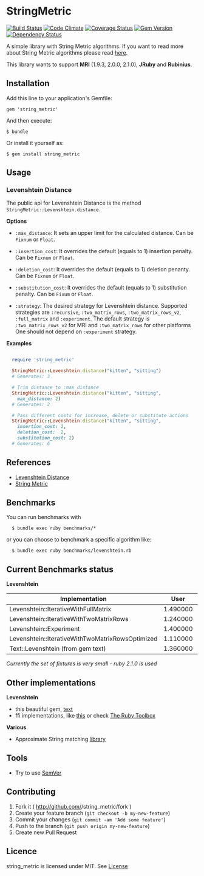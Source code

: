 # StringMetric

[![Build Status](https://travis-ci.org/skroutz/string_metric.png?branch=master)](https://travis-ci.org/skroutz/string_metric)
[![Code Climate](https://codeclimate.com/github/skroutz/string_metric.png)](https://codeclimate.com/github/skroutz/string_metric)
[![Coverage Status](https://coveralls.io/repos/skroutz/string_metric/badge.png?branch=master)](https://coveralls.io/r/skroutz/string_metric?branch=master)
[![Gem Version](https://badge.fury.io/rb/string_metric.png)](http://badge.fury.io/rb/string_metric)
[![Dependency Status](https://gemnasium.com/skroutz/string_metric.png)](https://gemnasium.com/skroutz/string_metric)

A simple library with String Metric algorithms. If you want to read more about
String Metric algorithms please read [here](https://en.wikipedia.org/wiki/String_metric).

This library wants to support __MRI__ (1.9.3, 2.0.0, 2.1.0), __JRuby__ and
__Rubinius__.

## Installation

Add this line to your application's Gemfile:

    gem 'string_metric'

And then execute:

    $ bundle

Or install it yourself as:

    $ gem install string_metric

## Usage

### Levenshtein Distance

The public api for Levenshtein Distance is the method
`StringMetric::Levenshtein.distance`.

__Options__

* `:max_distance`: It sets an upper limit for the calculated distance. Can be
  `Fixnum` or `Float`.

* `:insertion_cost`: It overrides the default (equals to 1) insertion penalty.
   Can be `Fixnum` or `Float`.

* `:deletion_cost`: It overrides the default (equals to 1) deletion penanty.
  Can be `Fixnum` or `Float`.

* `:substitution_cost`: It overrides the default (equals to 1) substitution
  penalty. Can be `Fixum` or `Float`.

* `:strategy`: The desired strategy for Levenshtein distance. Supported
  strategies are `:recursive`, `:two_matrix_rows`, `:two_matrix_rows_v2`,
  `:full_matrix` and `:experiment`. The default strategy is
  `:two_matrix_rows_v2` for MRI and `:two_matrix_rows` for other platforms
  One should not depend on `:experiment` strategy.

__Examples__

```ruby

  require 'string_metric'

  StringMetric::Levenshtein.distance("kitten", "sitting")
  # Generates: 3

  # Trim distance to :max_distance
  StringMetric::Levenshtein.distance("kitten", "sitting",
    max_distance: 2)
  # Generates: 2

  # Pass different costs for increase, delete or substitute actions
  StringMetric::Levenshtein.distance("kitten", "sitting",
    insertion_cost: 2,
    deletion_cost:  2,
    substitution_cost: 2)
  # Generates: 6

```

## References

* [Levenshtein Distance](https://en.wikipedia.org/wiki/Levenshtein_distance)
* [String Metric](https://en.wikipedia.org/wiki/String_metric)

## Benchmarks

You can run benchmarks with

```
  $ bundle exec ruby benchmarks/*
```

or you can choose to benchmark a specific algorithm like:

```
  $ bundle exec ruby benchmarks/levenshtein.rb
```

## Current Benchmarks status

__Levenshtein__

Implementation                                   | User      | Real
-------------------------------------------------|-----------|-----------
Levenshtein::IterativeWithFullMatrix             | 1.490000  | 1.502395
Levenshtein::IterativeWithTwoMatrixRows          | 1.240000  | 1.241995
Levenshtein::Experiment                          | 1.400000  | 1.397641
Levenshtein::IterativeWithTwoMatrixRowsOptimized | 1.110000  | 1.115596
Text::Levenshtein (from gem text)                | 1.360000  | 1.371572

_Currently the set of fixtures is very small - ruby 2.1.0 is used_

## Other implementations

__Levenshtein__

* this beautiful gem, [text](https://github.com/threedaymonk/text)
* ffi implementations, like [this](https://github.com/dbalatero/levenshtein-ffi) or check [The Ruby Toolbox](https://www.ruby-toolbox.com/projects/levenshtein-ffi)

__Various__
* Approximate String matching [library](https://github.com/flori/amatch)

## Tools

* Try to use [SemVer](http://semver.org/)


## Contributing

1. Fork it ( http://github.com/<my-github-username>/string_metric/fork )
2. Create your feature branch (`git checkout -b my-new-feature`)
3. Commit your changes (`git commit -am 'Add some feature'`)
4. Push to the branch (`git push origin my-new-feature`)
5. Create new Pull Request

## Licence

string_metric is licensed under MIT. See [License](LICENSE.txt)
